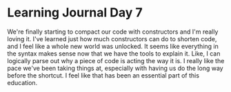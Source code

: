 # Learning Journal Day 7

We're finally starting to compact our code with constructors and I'm really loving it. I've learned just how much constructors can do to shorten code, and I feel like a whole new world was unlocked. It seems like everything in the syntax makes sense now that we have the tools to explain it. Like, I can logically parse out why a piece of code is acting the way it is. I really like the pace we've been taking things at, especially with having us do the long way before the shortcut. I feel like that has been an essential part of this education.
